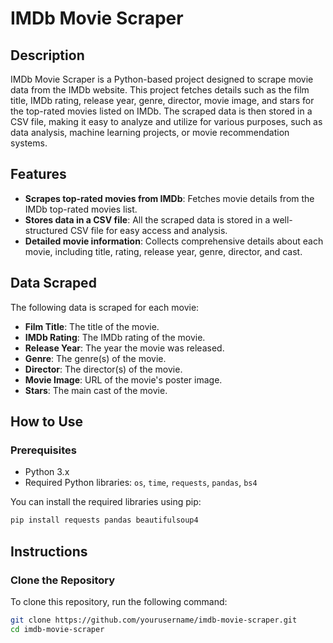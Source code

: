 # IMDb Movie Scraper

## Description

IMDb Movie Scraper is a Python-based project designed to scrape movie data from the IMDb website. This project fetches details such as the film title, IMDb rating, release year, genre, director, movie image, and stars for the top-rated movies listed on IMDb. The scraped data is then stored in a CSV file, making it easy to analyze and utilize for various purposes, such as data analysis, machine learning projects, or movie recommendation systems.

## Features

- **Scrapes top-rated movies from IMDb**: Fetches movie details from the IMDb top-rated movies list.
- **Stores data in a CSV file**: All the scraped data is stored in a well-structured CSV file for easy access and analysis.
- **Detailed movie information**: Collects comprehensive details about each movie, including title, rating, release year, genre, director, and cast.

## Data Scraped

The following data is scraped for each movie:

- **Film Title**: The title of the movie.
- **IMDb Rating**: The IMDb rating of the movie.
- **Release Year**: The year the movie was released.
- **Genre**: The genre(s) of the movie.
- **Director**: The director(s) of the movie.
- **Movie Image**: URL of the movie's poster image.
- **Stars**: The main cast of the movie.

## How to Use

### Prerequisites

- Python 3.x
- Required Python libraries: `os`, `time`, `requests`, `pandas`, `bs4`

You can install the required libraries using pip:
```bash
pip install requests pandas beautifulsoup4
```
## Instructions

### Clone the Repository

To clone this repository, run the following command:

```bash
git clone https://github.com/yourusername/imdb-movie-scraper.git
cd imdb-movie-scraper
```
